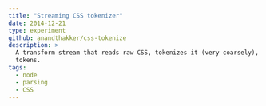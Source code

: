 ```yaml
---
title: "Streaming CSS tokenizer"
date: 2014-12-21
type: experiment
github: anandthakker/css-tokenize
description: >
  A transform stream that reads raw CSS, tokenizes it (very coarsely), and writes
  tokens.
tags:
  - node
  - parsing
  - CSS
---
```

